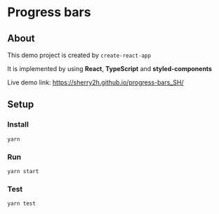 # Progress bars

## About

This demo project is created by `create-react-app`

It is implemented by using **React**, **TypeScript** and **styled-components**

Live demo link: https://sherry2h.github.io/progress-bars_SH/

## Setup

### Install

```
yarn
```

### Run

```
yarn start
```

### Test

```
yarn test
```
